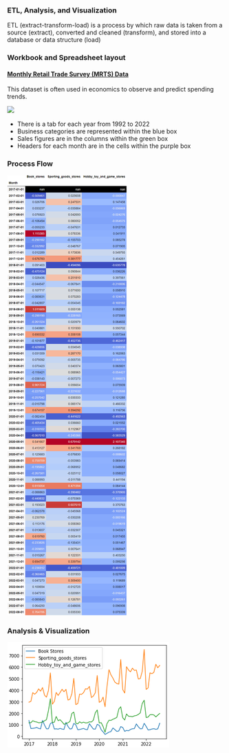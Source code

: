 ### ETL, Analysis, and Visualization

ETL (extract-transform-load) is a process by which raw data is taken from a source (extract), converted and cleaned (transform), and stored into a database or data structure (load)

### Workbook and Spreadsheet layout

#### [Monthly Retail Trade Survey (MRTS) Data](https://www.census.gov/retail/index.html#mrts)

This dataset is often used in economics to observe and predict spending trends.

![](https://github.com/jlstewart12/Monthly_Retail_Trade_Report_ETL_Analysis/blob/main/src/images/mrtssales92-present.xlsx%20-%20Google%20Sheets.gif)

* There is a tab for each year from 1992 to 2022
* Business categories are represented within the blue box
* Sales figures are in the columns within the green box
* Headers for each month are in the cells within the purple box

### Process Flow

![](https://github.com/jlstewart12/Monthly_Retail_Trade_Report_ETL_Analysis/blob/main/src/images/table.png)

### Analysis & Visualization

![](https://github.com/jlstewart12/Monthly_Retail_Trade_Report_ETL_Analysis/blob/main/src/images/industry_comparisons.png)